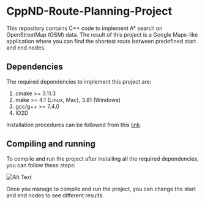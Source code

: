 # CppND-Route-Planning-Project
This repository contains C++ code to implement A* search on OpenStreetMap (OSM) data. The result of this project is a Google Maps-like application where you can find the shortest route between predefined start and end nodes.

## Dependencies

The required dependencies to implement this project are:
1. cmake >= 3.11.3
2. make >= 4.1 (Linux, Mac), 3.81 (Windows)
3. gcc/g++ >= 7.4.0
4. IO2D

Installation procedures can be followed from this [link](https://github.com/udacity/CppND-Route-Planning-Project?tab=readme-ov-file).

## Compiling and running

To compile and run the project after installing all the required dependencies, you can follow these steps:

![Alt Text](media/compile_run.gif)

Once you manage to compile and run the project, you can change the start and end nodes to see different results.